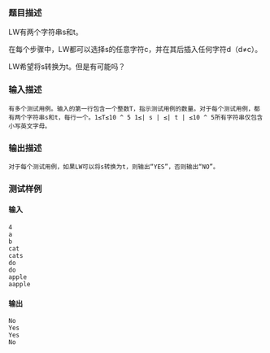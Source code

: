 ### 题目描述

LW有两个字符串s和t。

在每个步骤中，LW都可以选择s的任意字符c，并在其后插入任何字符d（d≠c）。

LW希望将s转换为t。但是有可能吗？

### 输入描述

```
有多个测试用例。输入的第一行包含一个整数T，指示测试用例的数量。对于每个测试用例，都有两个字符串s和t，每行一个。1≤T≤10 ^ 5 1≤| s | ≤| t | ≤10 ^ 5所有字符串仅包含小写英文字母。
```
### 输出描述

```
对于每个测试用例，如果LW可以将s转换为t，则输出“YES”，否则输出“NO”。
```

### 测试样例
#### 输入
```
4
a
b
cat
cats
do
do
apple
aapple

```
#### 输出
```
No
Yes
Yes
No
```
